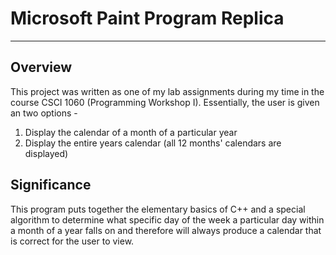 # Microsoft Paint Program Replica 

- - - -

## Overview 

This project was written as one of my lab assignments during my time in the course CSCI 1060 (Programming Workshop I). Essentially, the user is given an two options -

1. Display the calendar of a month of a particular year 
2. Display the entire years calendar (all 12 months' calendars are displayed) 

## Significance 

This program puts together the elementary basics of C++ and a special algorithm to determine what specific day of the week a particular day within a month of a year 
falls on and therefore will always produce a calendar that is correct for the user to view. 



